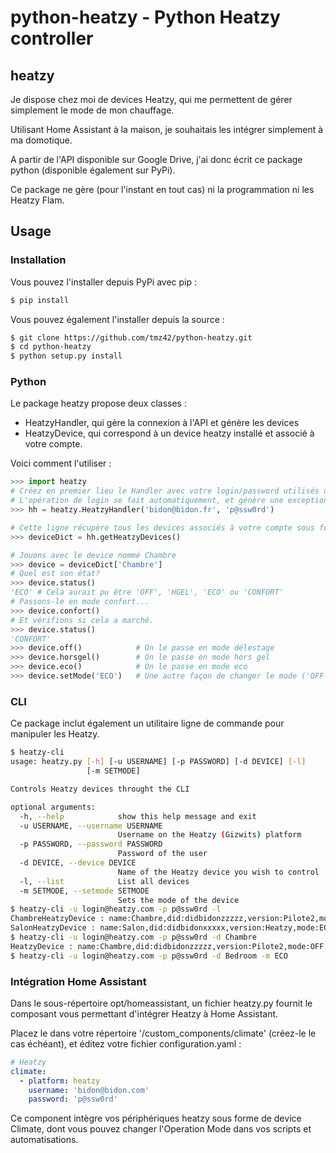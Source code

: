 # python-heatzy - Python Heatzy controller
## heatzy
Je dispose chez moi de devices Heatzy, qui me permettent de gérer simplement le mode de mon chauffage. 

Utilisant Home Assistant à la maison, je souhaitais les intégrer simplement à ma domotique. 

A partir de l'API disponible sur Google Drive, j'ai donc écrit ce package python (disponible également sur PyPi).

Ce package ne gère (pour l'instant en tout cas) ni la programmation ni les Heatzy Flam. 

## Usage
### Installation
Vous pouvez l'installer depuis PyPi avec pip :
```sh
$ pip install 
```

Vous pouvez également l'installer depuis la source :
```sh
$ git clone https://github.com/tmz42/python-heatzy.git
$ cd python-heatzy
$ python setup.py install
```
### Python
Le package heatzy propose deux classes :
- HeatzyHandler, qui gère la connexion à l'API et génère les devices
- HeatzyDevice, qui correspond à un device heatzy installé et associé à votre compte.

Voici comment l'utiliser :
```python
>>> import heatzy
# Créez en premier lieu le Handler avec votre login/password utilisés dans l'application.
# L'opération de login se fait automatiquement, et génère une exception en cas de crash
>>> hh = heatzy.HeatzyHandler('bidon@bidon.fr', 'p@ssw0rd')

# Cette ligne récupère tous les devices associés à votre compte sous forme de dictionnaire
>>> deviceDict = hh.getHeatzyDevices()

# Jouons avec le device nommé Chambre
>>> device = deviceDict['Chambre']  
# Quel est son état?
>>> device.status() 
'ECO' # Cela aurait pu être 'OFF', 'HGEL', 'ECO' ou 'CONFORT'
# Passons-le en mode confort...
>>> device.confort()
# Et vérifions si cela a marché.
>>> device.status() 
'CONFORT'
>>> device.off()            # On le passe en mode délestage
>>> device.horsgel()        # On le passe en mode hors gel
>>> device.eco()            # On le passe en mode eco
>>> device.setMode('ECO')   # Une autre façon de changer le mode ('OFF', 'HGEL', 'ECO', 'CONFORT')

```
### CLI
Ce package inclut également un utilitaire ligne de commande pour manipuler les Heatzy.

```sh
$ heatzy-cli
usage: heatzy.py [-h] [-u USERNAME] [-p PASSWORD] [-d DEVICE] [-l]
                 [-m SETMODE]

Controls Heatzy devices throught the CLI

optional arguments:
  -h, --help            show this help message and exit
  -u USERNAME, --username USERNAME
                        Username on the Heatzy (Gizwits) platform
  -p PASSWORD, --password PASSWORD
                        Password of the user
  -d DEVICE, --device DEVICE
                        Name of the Heatzy device you wish to control
  -l, --list            List all devices
  -m SETMODE, --setmode SETMODE
                        Sets the mode of the device
$ heatzy-cli -u login@heatzy.com -p p@ssw0rd -l                        # Liste les Heatzy
ChambreHeatzyDevice : name:Chambre,did:didbidonzzzzz,version:Pilote2,mode:OFF
SalonHeatzyDevice : name:Salon,did:didbidonxxxxx,version:Heatzy,mode:ECO
$ heatzy-cli -u login@heatzy.com -p p@ssw0rd -d Chambre                # Affiche l'info d'un heatzy
HeatzyDevice : name:Chambre,did:didbidonzzzzz,version:Pilote2,mode:OFF
$ heatzy-cli -u login@heatzy.com -p p@ssw0rd -d Bedroom -m ECO         # Change le mode du heatzy à Chambre
```
### Intégration Home Assistant
Dans le sous-répertoire opt/homeassistant, un fichier heatzy.py fournit le composant vous permettant d'intégrer Heatzy à Home Assistant. 

Placez le dans votre répertoire '<config>/custom_components/climate' (créez-le le cas échéant), et éditez votre fichier configuration.yaml :
```YAML
# Heatzy
climate:
  - platform: heatzy
    username: 'bidon@bidon.com'
    password: 'p@ssw0rd'
```

Ce component intègre vos périphériques heatzy sous forme de device Climate, dont vous pouvez changer l'Operation Mode dans vos scripts et automatisations.